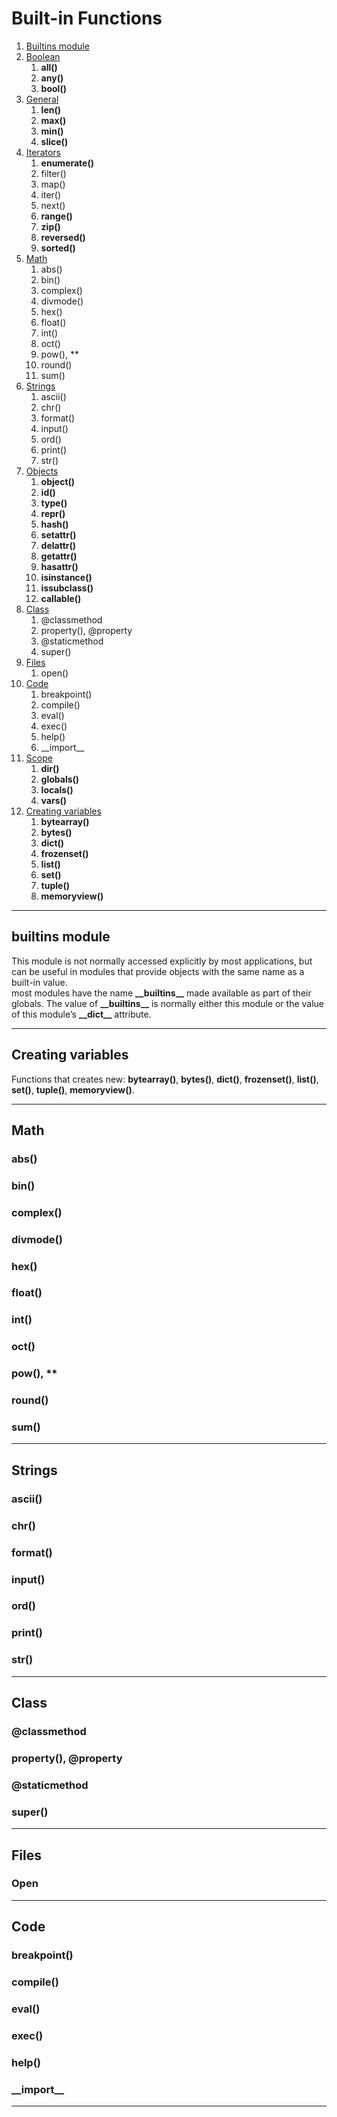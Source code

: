 # Built-in Functions

1. [Builtins module](built_ins.md)
2. [Boolean](built_ins/boolean.md)
   1. **all()**
   2. **any()**
   3. **bool()**
3. [General](built_ins/general.md)
   1. **len()**
   2. **max()**
   3. **min()**
   4. **slice()**
4. [Iterators](built_ins/iterators.md)
   1. **enumerate()**
   2. filter()
   3. map()
   4. iter()
   5. next()
   6. **range()**
   7. **zip()**
   8. **reversed()**
   9. **sorted()**
5. [Math](#Math)
   1. abs()
   2. bin()
   3. complex()
   4. divmode()
   5. hex()
   6. float()
   7. int()
   8. oct()
   9. pow(), **
   10. round()
   11. sum()
6. [Strings](#Strings)
   1. ascii()
   2. chr()
   3. format()
   4. input()
   5. ord()
   6. print()
   7. str()
7. [Objects](built_ins/objects.md)
   1. **object()**
   2. **id()**
   3. **type()**
   4. **repr()**
   5. **hash()**
   6. **setattr()**
   7. **delattr()**
   8. **getattr()**
   9. **hasattr()**
   10. **isinstance()**
   11. **issubclass()**
   12. **callable()**
8. [Class](#Class)
   1. @classmethod
   2. property(), @property
   3. @staticmethod
   4. super()
9. [Files](#Files)
   1. open()
10. [Code](built_ins/code.md)
    1. breakpoint()
    2. compile()
    3. eval()
    4. exec()
    5. help()
    6. \_\_import\_\_
11. [Scope](built_ins/scope.md)
    1. **dir()**
    2. **globals()**
    3. **locals()**
    4. **vars()**
12. [Creating variables](built_ins.md)
    1. **bytearray()**
    2. **bytes()**
    3. **dict()**
    4. **frozenset()**
    5. **list()**
    6. **set()**
    7. **tuple()**
    8. **memoryview()**





---
## builtins module

This module is not normally accessed explicitly by most applications, but can be useful in modules that provide objects with the same name as a built-in value.  
most modules have the name **\_\_builtins\_\_** made available as part of their globals. The value of **\_\_builtins\_\_** is normally either this module or the value of this module’s **\_\_dict\_\_** attribute.  

---

## Creating variables
Functions that creates new: **bytearray()**, **bytes()**, **dict()**, **frozenset()**, **list()**, **set()**, **tuple()**, **memoryview()**.  

---


## Math  

### abs()
### bin()
### complex()
### divmode()
### hex()
### float()
### int()
### oct()
### pow(), **
### round()
### sum()

---

## Strings  

### ascii()
### chr()
### format()
### input()
### ord()
### print()
### str()

---

## Class
### @classmethod
### property(), @property
### @staticmethod
### super()

---

## Files
### Open

---

## Code
### breakpoint()
### compile()
### eval()
### exec()
### help()
### \_\_import\_\_

---



